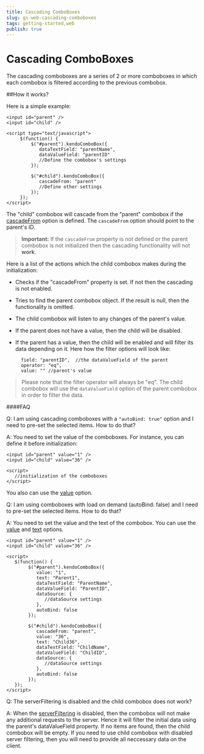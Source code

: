 ```yaml
---
title: Cascading ComboBoxes
slug: gs-web-cascading-comboboxes
tags: getting-started,web
publish: true
---
```


# Cascading ComboBoxes

The cascading comboboxes are a series of 2 or more comboboxes in which each combobox is filtered according to the previous combobox.

##How it works?

Here is a simple example:

    <input id="parent" />
    <input id="child" />

    <script type="text/javascript">
         $(function() {
             $("#parent").kendoComboBox({
                dataTextField: "parentName",
                dataValueField: "parentID"
                //Define the combobox's settings
             });

             $("#child").kendoComboBox({
                cascadeFrom: "parent"
                //Define other settings
             });
         });
    </script>
The "child" combobox will cascade from the "parent" combobox if the [cascadeFrom](http://docs.kendoui.com/api/web/combobox#configuration) option is defined. The `cascadeFrom` option should point to the parent's ID.

> **Important:** If the `cascadeFrom` property is not defined or the parent combobox is not initialized then the cascading functionality will not **work**.

Here is a list of the actions which the child combobox makes during the initialization:

- Checks if the "cascadeFrom" property is set. If not then the cascading is not enabled.
- Tries to find the parent combobox object. If the result is null, then the functionality is omitted.
- The child combobox will listen to any changes of the parent's value.
- If the parent does not have a value, then the child will be disabled.
- If the parent has a value, then the child will be enabled and will filter its data depending on it. Here how the filter options will look like:


        field: "parentID",  //the dataValueField of the parent
        operator: "eq",
        value: "" //parent's value

> Please note that the filter operator will always be "eq". The child combobox will use the `dataValueField` option of the parent combobox in order to filter the data.

####FAQ

Q: I am using cascading comboboxes with a `"autoBind: true"` option and I need to pre-set the selected items. How to do that?

A: You need to set the value of the comboboxes. For instance, you can define it before initialization:

    <input id="parent" value="1" />
    <input id="child" value="36" />

    <script>
       //initialization of the comboboxes
    </script>

You also can use the [value](http://docs.kendoui.com/api/web/combobox#configuration) option.

Q: I am using comboboxes with load on demand (autoBind: false) and I need to pre-set the selected items. How to do that?

A: You need to set the value and the text of the combobox. You can use the [value](http://docs.kendoui.com/api/web/combobox#configuration) and [text](http://docs.kendoui.com/api/web/combobox#configuration) options.

    <input id="parent" value="1" />
    <input id="child" value="36" />

    <script>
       $(function() {
            $("#parent").kendoComboBox({
               value: "1",
               text: "Parent1",
               dataTextField: "ParentName",
               dataValueField: "ParentID",
               dataSource: {
                  //dataSource settings
               },
               autoBind: false
            });

            $("#child").kendoComboBox({
               cascadeFrom: "parent",
               value: "36",
               text: "Child36",
               dataTextField: "ChildName",
               dataValueField: "ChildID",
               dataSource: {
                  //dataSource settings
               },
               autoBind: false
            });
       });
    </script>

Q: The serverFiltering is disabled and the child combobox does not work?

A: When the [serverFiltering](http://docs.kendoui.com/api/framework/datasource#configuration) is disabled, then the combobox will not make any additional requests to the server. Hence it will filter the initial data using the parent's dataValueField property. If no items are found, then the child combobox will be empty. If you need to use child combobox with disabled server filtering, then you will need to provide all neccessary data on the client.
